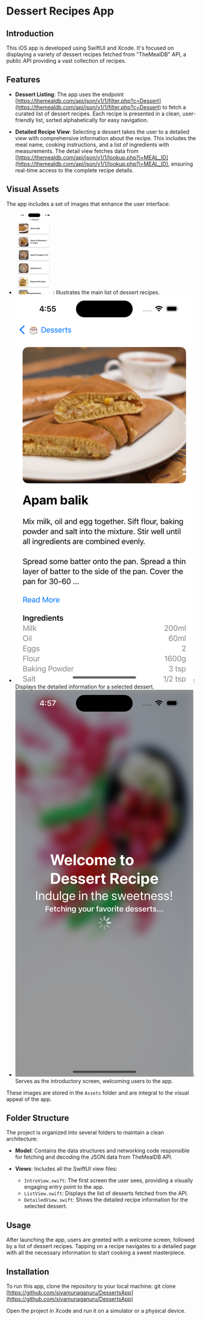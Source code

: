# Dessert Recipes App

## Introduction

This iOS app is developed using SwiftUI and Xcode. It's focused on displaying a variety of dessert recipes fetched from "TheMealDB" API, a public API providing a vast collection of recipes.

## Features

- **Dessert Listing**: The app uses the endpoint [https://themealdb.com/api/json/v1/1/filter.php?c=Dessert](https://themealdb.com/api/json/v1/1/filter.php?c=Dessert) to fetch a curated list of dessert recipes. Each recipe is presented in a clean, user-friendly list, sorted alphabetically for easy navigation.
  
- **Detailed Recipe View**: Selecting a dessert takes the user to a detailed view with comprehensive information about the recipe. This includes the meal name, cooking instructions, and a list of ingredients with measurements. The detail view fetches data from [https://themealdb.com/api/json/v1/1/lookup.php?i=MEAL_ID](https://themealdb.com/api/json/v1/1/lookup.php?i=MEAL_ID), ensuring real-time access to the complete recipe details.

## Visual Assets

The app includes a set of images that enhance the user interface:
- <img src="./assests/ListView.png" alt="ListView" width="100"/>: Illustrates the main list of dessert recipes.
- ![DetailedView.png](./assests/DetailedView.png  ): Displays the detailed information for a selected dessert.
- ![welcome.png](./assests/welcome.png  ): Serves as the introductory screen, welcoming users to the app.

These images are stored in the `Assets` folder and are integral to the visual appeal of the app.

## Folder Structure

The project is organized into several folders to maintain a clean architecture:

- **Model**: Contains the data structures and networking code responsible for fetching and decoding the JSON data from TheMealDB API.

- **Views**: Includes all the SwiftUI view files:
  - `IntroView.swift`: The first screen the user sees, providing a visually engaging entry point to the app.
  - `ListView.swift`: Displays the list of desserts fetched from the API.
  - `DetailedView.swift`: Shows the detailed recipe information for the selected dessert.

## Usage

After launching the app, users are greeted with a welcome screen, followed by a list of dessert recipes. Tapping on a recipe navigates to a detailed page with all the necessary information to start cooking a sweet masterpiece.

## Installation

To run this app, clone the repository to your local machine: git clone [https://github.com/sivamunaganuru/DessertsApp](https://github.com/sivamunaganuru/DessertsApp)


Open the project in Xcode and run it on a simulator or a physical device.

